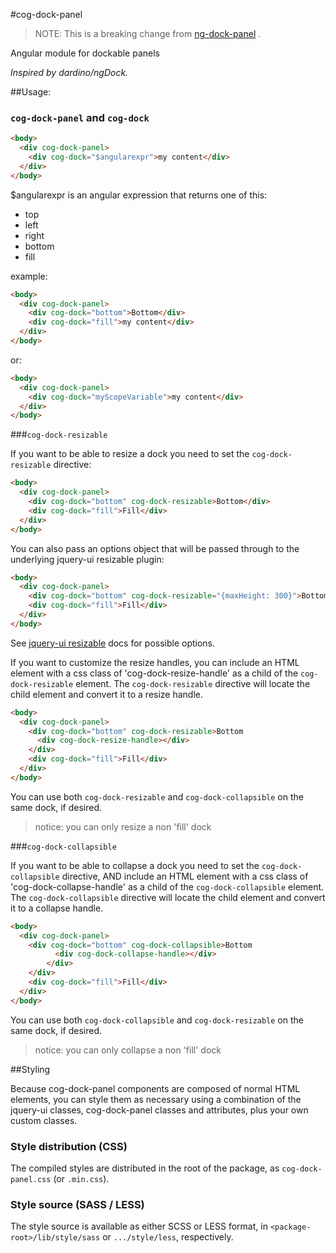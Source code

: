#cog-dock-panel

>NOTE: This is a breaking change from [ng-dock-panel](https://github.com/cognivator/ng-dock-panel) .

Angular module for dockable panels

_Inspired by dardino/ngDock._

##Usage:

### `cog-dock-panel` and `cog-dock`


```html
<body>
  <div cog-dock-panel>
    <div cog-dock="$angularexpr">my content</div>
  </div>
</body>
```

$angularexpr is an angular expression that returns one of this:

- top
- left
- right
- bottom
- fill

example:
```html
<body>
  <div cog-dock-panel>
    <div cog-dock="bottom">Bottom</div>
    <div cog-dock="fill">my content</div>
  </div>
</body>
```

or:

```html
<body>
  <div cog-dock-panel>
    <div cog-dock="myScopeVariable">my content</div>
  </div>
</body>
```


###`cog-dock-resizable`

If you want to be able to resize a dock you need to set the `cog-dock-resizable` directive:

```html
<body>
  <div cog-dock-panel>
    <div cog-dock="bottom" cog-dock-resizable>Bottom</div>
    <div cog-dock="fill">Fill</div>
  </div>
</body>
```

You can also pass an options object that will be passed through to the underlying jquery-ui resizable plugin:

```html
<body>
  <div cog-dock-panel>
    <div cog-dock="bottom" cog-dock-resizable="{maxHeight: 300}">Bottom</div>
    <div cog-dock="fill">Fill</div>
  </div>
</body>
```

See [jquery-ui resizable](http://api.jqueryui.com/resizable/) docs for possible options.

If you want to customize the resize handles, you can include an HTML element with a css class of 'cog-dock-resize-handle' as a child of the `cog-dock-resizable` element. The `cog-dock-resizable` directive will locate the child element and convert it to a resize handle.

```html
<body>
  <div cog-dock-panel>
    <div cog-dock="bottom" cog-dock-resizable>Bottom
      <div cog-dock-resize-handle></div>
    </div>
    <div cog-dock="fill">Fill</div>
  </div>
</body>
```

You can use both `cog-dock-resizable` and `cog-dock-collapsible` on the same dock, if desired.

>notice:
>you can only resize a non 'fill' dock

###`cog-dock-collapsible`

If you want to be able to collapse a dock you need to set the `cog-dock-collapsible` directive, AND include an HTML element with a css class of 'cog-dock-collapse-handle' as a child of the `cog-dock-collapsible` element. The `cog-dock-collapsible` directive will locate the child element and convert it to a collapse handle.

```html
<body>
  <div cog-dock-panel>
    <div cog-dock="bottom" cog-dock-collapsible>Bottom
          <div cog-dock-collapse-handle></div>
        </div>
    </div>
    <div cog-dock="fill">Fill</div>
  </div>
</body>
```

You can use both `cog-dock-collapsible` and `cog-dock-resizable` on the same dock, if desired.

>notice:
>you can only collapse a non 'fill' dock

##Styling

Because cog-dock-panel components are composed of normal HTML elements, you can style them as necessary using a combination of the jquery-ui classes, cog-dock-panel classes and attributes, plus your own custom classes.

### Style distribution (CSS)
The compiled styles are distributed in the root of the package, as
`cog-dock-panel.css` (or `.min.css`).

### Style source (SASS / LESS)
The style source is available as either SCSS or LESS format, in
`<package-root>/lib/style/sass` or `.../style/less`, respectively. 
